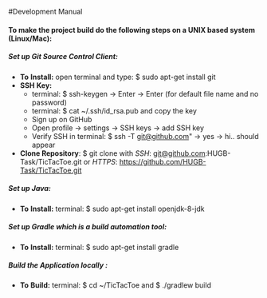 #Development Manual

#### To make the project build do the following steps on a UNIX based system (Linux/Mac):

##### Set up Git Source Control Client: 
- **To** **Install:** open terminal and type: $ sudo apt-get install git 
- **SSH** **Key:** 
    * terminal: $ ssh-keygen -> Enter -> Enter (for default file name and no password)
    * terminal: $ cat ~/.ssh/id_rsa.pub and copy the key
    * Sign up on GitHub 
    * Open profile -> settings -> SSH keys -> add SSH key
    * Verify SSH in terminal: $ ssh -T git@github.com" -> yes -> hi.. should appear
- **Clone Repository**: $ git clone with _SSH_: git@github.com:HUGB-Task/TicTacToe.git
or _HTTPS_: 
https://github.com/HUGB-Task/TicTacToe.git
		
##### Set up Java:
- **To** **Install:** terminal: $ sudo apt-get install openjdk-8-jdk

##### Set up Gradle which is a build automation tool:
- **To** **Install:** terminal: $ sudo apt-get install gradle

##### Build the Application locally :
- **To** **Build:** terminal: $ cd ~/TicTacToe and $ ./gradlew build 


